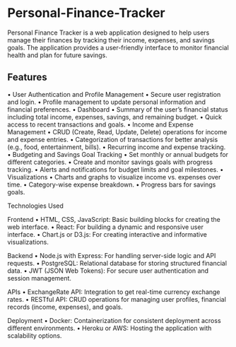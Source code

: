 # Personal-Finance-Tracker

Personal Finance Tracker is a web application designed to help users manage their finances by tracking their income, expenses, and savings goals. The application provides a user-friendly interface to monitor financial health and plan for future savings.

## Features
•	User Authentication and Profile Management
•	Secure user registration and login.
•	Profile management to update personal information and financial preferences.
•	Dashboard
•	Summary of the user’s financial status including total income, expenses, savings, and remaining budget.
•	Quick access to recent transactions and goals.
•	Income and Expense Management
•	CRUD (Create, Read, Update, Delete) operations for income and expense entries.
•	Categorization of transactions for better analysis (e.g., food, entertainment, bills).
•	Recurring income and expense tracking.
•	Budgeting and Savings Goal Tracking
•	Set monthly or annual budgets for different categories.
•	Create and monitor savings goals with progress tracking.
•	Alerts and notifications for budget limits and goal milestones.
•	Visualizations
•	Charts and graphs to visualize income vs. expenses over time.
•	Category-wise expense breakdown.
•	Progress bars for savings goals.

Technologies Used

Frontend
•	HTML, CSS, JavaScript: Basic building blocks for creating the web interface.
•	React: For building a dynamic and responsive user interface.
•	Chart.js or D3.js: For creating interactive and informative visualizations.

Backend
•	Node.js with Express: For handling server-side logic and API requests.
•	PostgreSQL: Relational database for storing structured financial data.
•	JWT (JSON Web Tokens): For secure user authentication and session management.

APIs
•	ExchangeRate API: Integration to get real-time currency exchange rates.
•	RESTful API: CRUD operations for managing user profiles, financial records (income, expenses), and goals.

Deployment
•	Docker: Containerization for consistent deployment across different environments.
•	Heroku or AWS: Hosting the application with scalability options.
